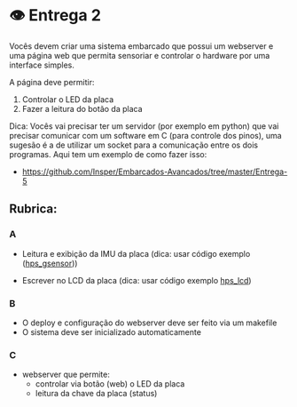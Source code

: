 # 👁 Entrega 2

Vocês devem criar uma sistema embarcado que possui um webserver e uma página web que permita sensoriar e controlar o hardware por uma interface simples.

A página deve permitir:

1. Controlar o LED da placa
1. Fazer a leitura do botão da placa

Dica: Vocês vai precisar ter um servidor (por exemplo em python) que vai precisar comunicar com um software em C (para controle dos pinos), uma sugesão é a de utilizar um socket para a comunicação entre os dois programas. Aqui tem um exemplo de como fazer isso:

- https://github.com/Insper/Embarcados-Avancados/tree/master/Entrega-5

## Rubrica:

### A

- Leitura e exibição da IMU da placa (dica: usar código exemplo ([hps_gsensor](https://github.com/Insper/DE10-Standard-v.1.3.0-SystemCD/tree/master/Demonstration/SoC/hps_gsensor)))

- Escrever no LCD da placa (dica: usar código exemplo [hps_lcd](https://github.com/Insper/DE10-Standard-v.1.3.0-SystemCD/tree/master/Demonstration/SoC/hps_lcd))

### B

- O deploy e configuração do webserver deve ser feito via um makefile 
- O sistema deve ser inicializado automaticamente


### C

- webserver que permite:
    - controlar via botão (web) o LED da placa
    - leitura da chave da placa (status)

